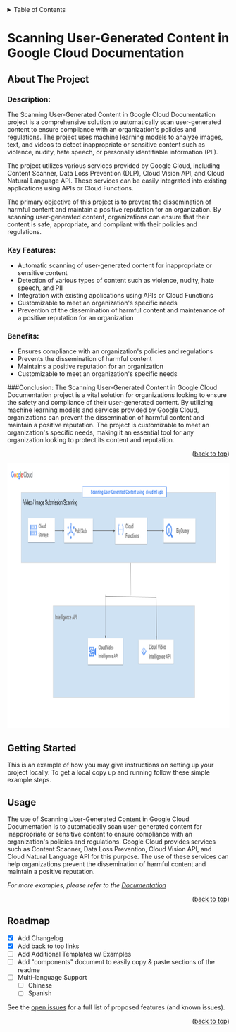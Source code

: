 <!-- TABLE OF CONTENTS -->
<details>
  <summary>Table of Contents</summary>
  <ol>
    <li>
      <a href="#about-the-project">About The Project</a>
    </li>
    <li>
      <a href="#getting-started">Getting Started</a>
    </li>
    <li><a href="#usage">Usage</a></li>
    <li><a href="#roadmap">Roadmap</a></li>
  </ol>
</details>


# Scanning User-Generated Content in Google Cloud Documentation
<!-- ABOUT THE PROJECT -->
## About The Project


### Description:
The Scanning User-Generated Content in Google Cloud Documentation project is a comprehensive solution to automatically scan user-generated content to ensure compliance with an organization's policies and regulations. The project uses machine learning models to analyze images, text, and videos to detect inappropriate or sensitive content such as violence, nudity, hate speech, or personally identifiable information (PII).

The project utilizes various services provided by Google Cloud, including Content Scanner, Data Loss Prevention (DLP), Cloud Vision API, and Cloud Natural Language API. These services can be easily integrated into existing applications using APIs or Cloud Functions.

The primary objective of this project is to prevent the dissemination of harmful content and maintain a positive reputation for an organization. By scanning user-generated content, organizations can ensure that their content is safe, appropriate, and compliant with their policies and regulations.

### Key Features:

* Automatic scanning of user-generated content for inappropriate or sensitive content
* Detection of various types of content such as violence, nudity, hate speech, and PII
* Integration with existing applications using APIs or Cloud Functions
* Customizable to meet an organization's specific needs
* Prevention of the dissemination of harmful content and maintenance of a positive reputation for an organization

### Benefits:

* Ensures compliance with an organization's policies and regulations
* Prevents the dissemination of harmful content
* Maintains a positive reputation for an organization
* Customizable to meet an organization's specific needs

###Conclusion:
The Scanning User-Generated Content in Google Cloud Documentation project is a vital solution for organizations looking to ensure the safety and compliance of their user-generated content. By utilizing machine learning models and services provided by Google Cloud, organizations can prevent the dissemination of harmful content and maintain a positive reputation. The project is customizable to meet an organization's specific needs, making it an essential tool for any organization looking to protect its content and reputation.

<p align="right">(<a href="#readme-top">back to top</a>)</p>

<a href="https://github.com/othneildrew/Best-README-Template">
    <img src="Scanning User-Generated Content in Google Cloud Documentation.png" alt="" width="800" height="600">
  </a>


<!-- GETTING STARTED -->
## Getting Started



This is an example of how you may give instructions on setting up your project locally.
To get a local copy up and running follow these simple example steps.

<!-- USAGE EXAMPLES -->
## Usage

The use of Scanning User-Generated Content in Google Cloud Documentation is to automatically scan user-generated content for inappropriate or sensitive content to ensure compliance with an organization's policies and regulations. Google Cloud provides services such as Content Scanner, Data Loss Prevention, Cloud Vision API, and Cloud Natural Language API for this purpose. The use of these services can help organizations prevent the dissemination of harmful content and maintain a positive reputation.

_For more examples, please refer to the [Documentation](https://docs.google.com/document/d/1dO6SWhzOx5_3xxmB-kMPSnxChTof5Vq8R1NkMDavTMU/edit?usp=sharing)_

<p align="right">(<a href="#readme-top">back to top</a>)</p>



<!-- ROADMAP -->
## Roadmap

- [x] Add Changelog
- [x] Add back to top links
- [ ] Add Additional Templates w/ Examples
- [ ] Add "components" document to easily copy & paste sections of the readme
- [ ] Multi-language Support
    - [ ] Chinese
    - [ ] Spanish

See the [open issues](https://github.com/othneildrew/Best-README-Template/issues) for a full list of proposed features (and known issues).

<p align="right">(<a href="#readme-top">back to top</a>)</p>
